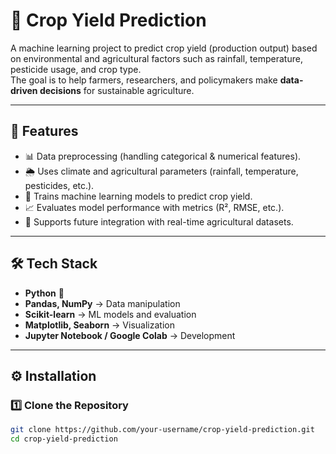 # 🌾 Crop Yield Prediction

A machine learning project to predict crop yield (production output) based on environmental and agricultural factors such as rainfall, temperature, pesticide usage, and crop type.  
The goal is to help farmers, researchers, and policymakers make **data-driven decisions** for sustainable agriculture.

---

## 🚀 Features
- 📊 Data preprocessing (handling categorical & numerical features).  
- 🌦️ Uses climate and agricultural parameters (rainfall, temperature, pesticides, etc.).  
- 🤖 Trains machine learning models to predict crop yield.  
- 📈 Evaluates model performance with metrics (R², RMSE, etc.).  
- 🧩 Supports future integration with real-time agricultural datasets.  

---

## 🛠️ Tech Stack
- **Python** 🐍  
- **Pandas, NumPy** → Data manipulation  
- **Scikit-learn** → ML models and evaluation  
- **Matplotlib, Seaborn** → Visualization  
- **Jupyter Notebook / Google Colab** → Development  

---

## ⚙️ Installation

### 1️⃣ Clone the Repository
```bash
git clone https://github.com/your-username/crop-yield-prediction.git
cd crop-yield-prediction
